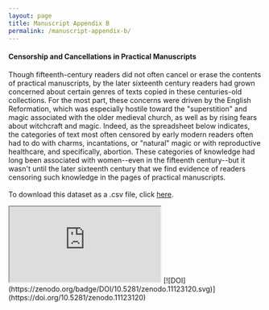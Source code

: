 ```yaml
---
layout: page
title: Manuscript Appendix B
permalink: /manuscript-appendix-b/
---
```


#### Censorship and Cancellations in Practical Manuscripts

Though fifteenth-century readers did not often cancel or erase the contents of practical manuscripts,
by the later sixteenth century readers had grown concerned about certain genres of texts
copied in these centuries-old collections. For the most part, these concerns were driven by the English Reformation,
which was especially hostile toward the "superstition" and magic associated with the older
medieval church, as well as by rising fears about witchcraft and magic. Indeed, as the spreadsheet
below indicates, the categories of text most often censored by early modern readers often
had to do with charms, incantations, or "natural" magic or with reproductive healthcare, and specifically,
abortion. These categories of knowledge had long been associated with women--even in the fifteenth
century--but it wasn't until the later sixteenth century that we find evidence of readers
censoring such knowledge in the pages of practical manuscripts.
<br>
<br>
To download this dataset as a .csv file, click [here](https://doi.org/10.5281/zenodo.11123120).
<iframe src="https://docs.google.com/spreadsheets/d/e/2PACX-1vTABtJLyJF9nS5RZ1ElMYUT-enfT_5ooMWgWgDwvnIryIQtdjg6IxKv2uHbvpren3S9HHLBY8z0bDND/pubhtml?gid=2141109036&amp;single=true&amp;widget=true&amp;headers=false"></iframe>
[![DOI](https://zenodo.org/badge/DOI/10.5281/zenodo.11123120.svg)](https://doi.org/10.5281/zenodo.11123120)
<br>
<br>
